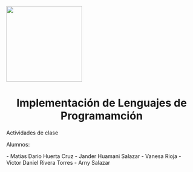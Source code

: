 <p align="left">
  <img src="https://github.com/user-attachments/assets/2cae9b13-d1de-4a5a-a827-643818c98091" width="200">
  <h1 align="center">Implementación de Lenguajes de Programamción</h1>
</p>
Actividades de clase
</p>
Alumnos:
</p>
- Matias Dario Huerta Cruz
- Jander Huamani Salazar
- Vanesa Rioja
- Victor Daniel Rivera Torres
- Arny Salazar
